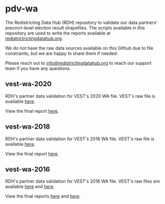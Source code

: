 # pdv-wa

The Redistricting Data Hub (RDH) repository to validate our data partners' precinct-level election result shapefiles. The scripts available in this repository are used to write the reports available at [redistrictrictingdatahub.org]([https://redistrictingdatahub.org/](https://redistrictingdatahub.org/)). 

We do not have the raw data sources available on this Github due to file constraints, but we are happy to share them if needed. 

Please reach out to info@redistrictingdatahub.org to reach our support team if you have any questions. 

## vest-wa-2020

RDH's partner data validation for VEST's 2020 WA file. VEST's raw file is available [here](https://dataverse.harvard.edu/file.xhtml?fileId=5007851&version=21.0).

View the final report [here](https://redistrictingdatahub.org/dataset/vest-2020-washington-precinct-and-election-results/). 

## vest-wa-2018

RDH's partner data validation for VEST's 2018 WA file. VEST's raw file is available [here](https://dataverse.harvard.edu/file.xhtml?persistentId=doi:10.7910/DVN/UBKYRU/WHREP4&version=36.0).

View the final report [here](https://redistrictingdatahub.org/dataset/vest-2018-washington-precinct-and-election-results/). 

## vest-wa-2016

RDH's partner data validation for VEST's 2016 WA file. VEST's raw files are available [here](https://dataverse.harvard.edu/file.xhtml?persistentId=doi:10.7910/DVN/NH5S2I/KETDVX&version=61.0) and [here](https://dataverse.harvard.edu/file.xhtml?persistentId=doi:10.7910/DVN/NH5S2I/ABWYRL&version=61.0).

View the final reports [here](https://redistrictingdatahub.org/dataset/vest-2016-washington-precinct-and-election-results/) and [here](https://redistrictingdatahub.org/dataset/vest-2016-washington-us-house-precinct-and-election-results/). 





